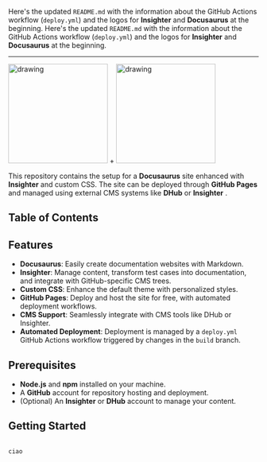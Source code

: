 Here's the updated `README.md` with the information about the GitHub Actions workflow (`deploy.yml`) and the logos for **Insighter** and **Docusaurus** at the beginning.
Here's the updated `README.md` with the information about the GitHub Actions workflow (`deploy.yml`) and the logos for **Insighter** and **Docusaurus** at the beginning.

***

<img width="200" alt="drawing" src="https://insightest.app/logo-white.png" /> + <img width="200" alt="drawing" src="https://docusaurus.io/img/docusaurus.svg" />

This repository contains the setup for a **Docusaurus** site enhanced with **Insighter** and custom CSS. The site can be deployed through **GitHub Pages** and managed using external CMS systems like **DHub** or **Insighter** .

## Table of Contents

## Features

* **Docusaurus**: Easily create documentation websites with Markdown.
* **Insighter**: Manage content, transform test cases into documentation, and integrate with GitHub-specific CMS trees.
* **Custom CSS**: Enhance the default theme with personalized styles.
* **GitHub Pages**: Deploy and host the site for free, with automated deployment workflows.
* **CMS Support**: Seamlessly integrate with CMS tools like DHub or Insighter.
* **Automated Deployment**: Deployment is managed by a `deploy.yml` GitHub Actions workflow triggered by changes in the `build` branch.

## Prerequisites

* **Node.js** and **npm** installed on your machine.
* A **GitHub** account for repository hosting and deployment.
* (Optional) An **Insighter** or **DHub** account to manage your content.

## Getting Started

```js

ciao

```